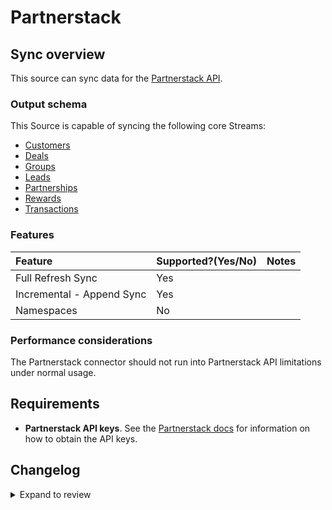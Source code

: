 # Partnerstack

## Sync overview

This source can sync data for the [Partnerstack API](https://docs.partnerstack.com/reference).

### Output schema

This Source is capable of syncing the following core Streams:

- [Customers](https://docs.partnerstack.com/reference/get_v2-customers-2)
- [Deals](https://docs.partnerstack.com/reference/get_v2-deals)
- [Groups](https://docs.partnerstack.com/reference/get_v2-groups)
- [Leads](https://docs.partnerstack.com/reference/get_v2-leads)
- [Partnerships](https://docs.partnerstack.com/reference/get_v2-partnerships-2)
- [Rewards](https://docs.partnerstack.com/reference/get_v2-rewards-2)
- [Transactions](https://docs.partnerstack.com/reference/get_v2-transactions-2)

### Features

| Feature                   | Supported?\(Yes/No\) | Notes |
| :------------------------ | :------------------- | :---- |
| Full Refresh Sync         | Yes                  |       |
| Incremental - Append Sync | Yes                  |       |
| Namespaces                | No                   |       |

### Performance considerations

The Partnerstack connector should not run into Partnerstack API limitations under normal usage.

## Requirements

- **Partnerstack API keys**. See the [Partnerstack docs](https://docs.partnerstack.com/reference/auth) for information on how to obtain the API keys.

## Changelog

<details>
  <summary>Expand to review</summary>

| Version | Date       | Pull Request                                             | Subject                                     |
|:--------|:-----------|:---------------------------------------------------------|:--------------------------------------------|
| 0.3.10 | 2025-05-10 | [60087](https://github.com/airbytehq/airbyte/pull/60087) | Update dependencies |
| 0.3.9 | 2025-05-03 | [59453](https://github.com/airbytehq/airbyte/pull/59453) | Update dependencies |
| 0.3.8 | 2025-04-27 | [59089](https://github.com/airbytehq/airbyte/pull/59089) | Update dependencies |
| 0.3.7 | 2025-04-19 | [58489](https://github.com/airbytehq/airbyte/pull/58489) | Update dependencies |
| 0.3.6 | 2025-04-12 | [57922](https://github.com/airbytehq/airbyte/pull/57922) | Update dependencies |
| 0.3.5 | 2025-04-05 | [57330](https://github.com/airbytehq/airbyte/pull/57330) | Update dependencies |
| 0.3.4 | 2025-03-29 | [56787](https://github.com/airbytehq/airbyte/pull/56787) | Update dependencies |
| 0.3.3 | 2025-03-22 | [56171](https://github.com/airbytehq/airbyte/pull/56171) | Update dependencies |
| 0.3.2 | 2025-03-08 | [55537](https://github.com/airbytehq/airbyte/pull/55537) | Update dependencies |
| 0.3.1 | 2025-03-01 | [53962](https://github.com/airbytehq/airbyte/pull/53962) | Update dependencies |
| 0.3.0 | 2025-02-26 | [47280](https://github.com/airbytehq/airbyte/pull/47280) | Migrate to Manifest-only |
| 0.2.8 | 2025-02-01 | [52541](https://github.com/airbytehq/airbyte/pull/52541) | Update dependencies |
| 0.2.7 | 2025-01-18 | [51913](https://github.com/airbytehq/airbyte/pull/51913) | Update dependencies |
| 0.2.6 | 2025-01-11 | [51344](https://github.com/airbytehq/airbyte/pull/51344) | Update dependencies |
| 0.2.5 | 2025-01-04 | [50934](https://github.com/airbytehq/airbyte/pull/50934) | Update dependencies |
| 0.2.4 | 2024-12-28 | [50723](https://github.com/airbytehq/airbyte/pull/50723) | Update dependencies |
| 0.2.3 | 2024-12-21 | [50246](https://github.com/airbytehq/airbyte/pull/50246) | Update dependencies |
| 0.2.2 | 2024-12-14 | [49675](https://github.com/airbytehq/airbyte/pull/49675) | Update dependencies |
| 0.2.1 | 2024-12-11 | [49085](https://github.com/airbytehq/airbyte/pull/49085) | Starting with this version, the Docker image is now rootless. Please note that this and future versions will not be compatible with Airbyte versions earlier than 0.64 |
| 0.2.0 | 2024-12-03 | [48782](https://github.com/airbytehq/airbyte/pull/48782) | Add Incremental feature |
| 0.1.25 | 2024-11-04 | [48184](https://github.com/airbytehq/airbyte/pull/48184) | Update dependencies |
| 0.1.24 | 2024-10-29 | [47762](https://github.com/airbytehq/airbyte/pull/47762) | Update dependencies |
| 0.1.23 | 2024-10-28 | [47045](https://github.com/airbytehq/airbyte/pull/47045) | Update dependencies |
| 0.1.22 | 2024-10-12 | [46808](https://github.com/airbytehq/airbyte/pull/46808) | Update dependencies |
| 0.1.21 | 2024-10-05 | [46452](https://github.com/airbytehq/airbyte/pull/46452) | Update dependencies |
| 0.1.20 | 2024-09-28 | [46111](https://github.com/airbytehq/airbyte/pull/46111) | Update dependencies |
| 0.1.19 | 2024-09-21 | [45775](https://github.com/airbytehq/airbyte/pull/45775) | Update dependencies |
| 0.1.18 | 2024-09-14 | [45506](https://github.com/airbytehq/airbyte/pull/45506) | Update dependencies |
| 0.1.17 | 2024-09-07 | [45294](https://github.com/airbytehq/airbyte/pull/45294) | Update dependencies |
| 0.1.16 | 2024-08-31 | [45053](https://github.com/airbytehq/airbyte/pull/45053) | Update dependencies |
| 0.1.15 | 2024-08-24 | [44712](https://github.com/airbytehq/airbyte/pull/44712) | Update dependencies |
| 0.1.14 | 2024-08-17 | [44358](https://github.com/airbytehq/airbyte/pull/44358) | Update dependencies |
| 0.1.13 | 2024-08-12 | [43738](https://github.com/airbytehq/airbyte/pull/43738) | Update dependencies |
| 0.1.12 | 2024-08-10 | [43692](https://github.com/airbytehq/airbyte/pull/43692) | Update dependencies |
| 0.1.11 | 2024-08-03 | [42757](https://github.com/airbytehq/airbyte/pull/42757) | Update dependencies |
| 0.1.10 | 2024-07-20 | [42338](https://github.com/airbytehq/airbyte/pull/42338) | Update dependencies |
| 0.1.9 | 2024-07-13 | [41757](https://github.com/airbytehq/airbyte/pull/41757) | Update dependencies |
| 0.1.8 | 2024-07-10 | [41466](https://github.com/airbytehq/airbyte/pull/41466) | Update dependencies |
| 0.1.7 | 2024-07-09 | [41306](https://github.com/airbytehq/airbyte/pull/41306) | Update dependencies |
| 0.1.6 | 2024-07-06 | [40881](https://github.com/airbytehq/airbyte/pull/40881) | Update dependencies |
| 0.1.5 | 2024-06-25 | [40378](https://github.com/airbytehq/airbyte/pull/40378) | Update dependencies |
| 0.1.4 | 2024-06-22 | [40024](https://github.com/airbytehq/airbyte/pull/40024) | Update dependencies |
| 0.1.3 | 2024-06-13 | [37595](https://github.com/airbytehq/airbyte/pull/37595) | Change `last_records` to `last_record` |
| 0.1.2 | 2024-06-04 | [38964](https://github.com/airbytehq/airbyte/pull/38964) | [autopull] Upgrade base image to v1.2.1 |
| 0.1.1 | 2024-05-21 | [38484](https://github.com/airbytehq/airbyte/pull/38484) | [autopull] base image + poetry + up_to_date |
| 0.1.0   | 2022-10-27 | [XXX](https://github.com/airbytehq/airbyte/pull/XXX)     | Add Partnerstack Source Connector           |

</details>
